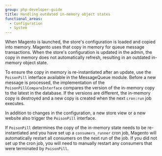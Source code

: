 ```yaml
---
group: php-developer-guide
title: Handling outdated in-memory object states
functional_areas:
  - Configuration
  - System
---
```


When Magento is launched, the store's configuration is loaded and copied into memory. Magento uses that copy in memory for queue message transactions. When the store's configuration is updated in the admin, the copy in memory does not automatically refresh, resulting in an outdated in-memory object state.

To ensure the copy in memory is re-instantiated after an update, use the `PoisonPill` interface available in the MessageQueue module. Before a new message is processed, the implementation of the `PoisonPillCompareInterface` compares the version of the in-memory copy to the latest in the database. If the versions are different, the in-memory copy is destroyed and a new copy is created when the next `cron:run` job executes.

In addition to changes in the configuration, a new store view or a new website also trigger the `PoisonPill` interface.

If `PoisonPill` determines the copy of the in-memory state needs to be re-instantiated and you have set up a `consumers_runner` cron job, Magento will automatically restart all consumers on the next run of the job. If you did not set up the cron job, you will need to manually restart any consumers that were terminated by `PoisonPill`.

